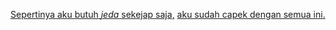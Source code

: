[Sepertinya aku butuh *jeda* sekejap saja]()[,](https://forms.gle/ZEqRoTPWERBNz2s6910) [aku sudah capek dengan semua ini.]()
